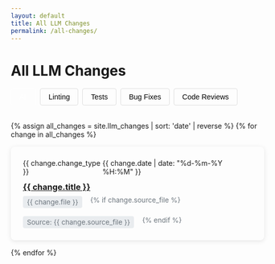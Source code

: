 ```yaml
---
layout: default
title: All LLM Changes
permalink: /all-changes/
---
```


# All LLM Changes

<div class="filters">
  <button class="filter-btn active" data-filter="all">All</button>
  <button class="filter-btn" data-filter="linting">Linting</button>
  <button class="filter-btn" data-filter="test-generation">Tests</button>
  <button class="filter-btn" data-filter="bug-fix">Bug Fixes</button>
  <button class="filter-btn" data-filter="code-review">Code Reviews</button>
</div>

<div class="changes-list">
  {% assign all_changes = site.llm_changes | sort: 'date' | reverse %}
  {% for change in all_changes %}
    <div class="change-item" data-type="{{ change.change_type | downcase | replace: ' ', '-' }}">
      <div class="change-header">
        <span class="change-type change-type-{{ change.change_type | downcase | replace: ' ', '-' }}">{{ change.change_type }}</span>
        <span class="change-date">{{ change.date | date: "%d-%m-%Y %H:%M" }}</span>
      </div>
      <h3 class="change-title">
        <a href="{{ change.url | relative_url }}">{{ change.title }}</a>
      </h3>
      <div class="change-meta">
        <span class="change-file">{{ change.file }}</span>
        {% if change.source_file %}
        <span class="change-source">Source: {{ change.source_file }}</span>
        {% endif %}
      </div>
    </div>
  {% endfor %}
</div>

<script>
document.addEventListener('DOMContentLoaded', () => {
  const filterButtons = document.querySelectorAll('.filter-btn');
  const changeItems = document.querySelectorAll('.change-item');
  
  filterButtons.forEach(button => {
    button.addEventListener('click', () => {
      const filter = button.getAttribute('data-filter');
      
      // Update active button
      filterButtons.forEach(btn => btn.classList.remove('active'));
      button.classList.add('active');
      
      // Filter items
      changeItems.forEach(item => {
        if (filter === 'all' || item.getAttribute('data-type') === filter) {
          item.style.display = 'block';
        } else {
          item.style.display = 'none';
        }
      });
    });
  });
});
</script>

<style>
.filters {
  display: flex;
  flex-wrap: wrap;
  gap: 0.5rem;
  margin-bottom: 2rem;
}

.filter-btn {
  padding: 0.5rem 1rem;
  background: var(--light-bg);
  border: 1px solid #ddd;
  border-radius: 4px;
  cursor: pointer;
  font-size: 0.9rem;
  transition: all 0.2s;
}

.filter-btn.active {
  background: var(--primary-color);
  color: white;
  border-color: var(--primary-color);
}

.filter-btn:hover:not(.active) {
  background: #e9ecef;
}

.changes-list {
  display: grid;
  grid-template-columns: 1fr;
  gap: 1rem;
}

.change-item {
  background: var(--light-bg);
  border-radius: 8px;
  padding: 1.5rem;
  box-shadow: 0 2px 10px rgba(0, 0, 0, 0.1);
  transition: transform 0.3s ease;
}

.change-item:hover {
  transform: translateY(-3px);
}

.change-header {
  display: flex;
  justify-content: space-between;
  align-items: center;
  margin-bottom: 0.75rem;
}

.change-title {
  margin: 0.5rem 0;
}

.change-meta {
  font-size: 0.85rem;
  color: #6c757d;
  display: flex;
  flex-wrap: wrap;
  gap: 1rem;
}

.change-file, .change-source {
  background: #e9ecef;
  padding: 0.25rem 0.5rem;
  border-radius: 4px;
}

@media (max-width: 768px) {
  .filters {
    justify-content: center;
  }
}
</style> 